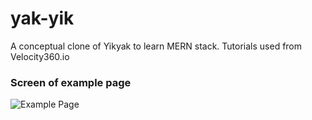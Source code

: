 # yak-yik
A conceptual clone of Yikyak to learn MERN stack. Tutorials used from Velocity360.io

### Screen of example page
![Example Page](https://imgur.com/5NoM3cU.png)
